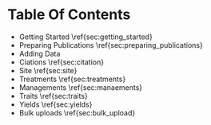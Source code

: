 # Table Of Contents

* Getting Started \ref{sec:getting_started}
* Preparing Publications \ref{sec:preparing_publications}
* Adding Data
 * Ciations \ref{sec:citation}
 * Site \ref{sec:site}
 * Treatments \ref{sec:treatments}
 * Managements \ref{sec:manaements}
 * Traits \ref{sec:traits}
 * Yields \ref{sec:yields}
* Bulk uploads \ref{sec:bulk_upload}